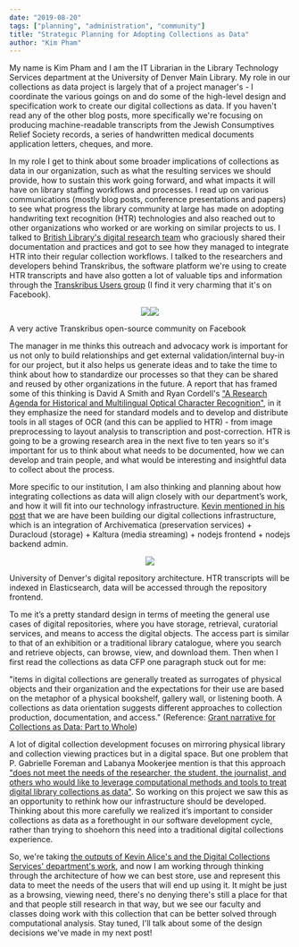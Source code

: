 ```yaml
---
date: "2019-08-20"
tags: ["planning", "administration", "community"]
title: "Strategic Planning for Adopting Collections as Data"
author: "Kim Pham"
---
```


My name is Kim Pham and I am the IT Librarian in the Library Technology Services department at the University of Denver Main Library. My role in our collections as data project is largely that of a project manager's - I coordinate the various goings on and do some of the high-level design and specification work to create our digital collections as data. If you haven't read any of the other blog posts, more specifically we're focusing on producing machine-readable transcripts from the Jewish Consumptives Relief Society records, a series of handwritten medical documents application letters, cheques, and more.

In my role I get to think about some broader implications of collections as data in our organization, such as what the resulting services we should provide, how to sustain this work going forward, and what impacts it will have on library staffing workflows and processes. I read up on various communications (mostly blog posts, conference presentations and papers) to see what progress the library community at large has made on adopting handwriting text recognition (HTR) technologies and also reached out to other organizations who worked or are working on similar projects to us. I talked to [British Library's digital research team](https://blogs.bl.uk/digital-scholarship/2018/01/using-transkribus-with-the-india-office-records.html) who graciously shared their documentation and practices and got to see how they managed to integrate HTR into their regular collection workflows. I talked to the researchers and developers behind Transkribus, the software platform we're using to create HTR transcripts and have also gotten a lot of valuable tips and information through the [Transkribus Users group](https://www.facebook.com/groups/614090738935143/) (I find it very charming that it's on Facebook).

<p align="center"><img src="../../images/201908-transkribusfacebook1.png"/><img src="../../images/201908-transkribusfacebook2.png"/></p>
<figcaption>A very active Transkribus open-source community on Facebook</figcaption>


The manager in me thinks this outreach and advocacy work is important for us not only to build relationships and get external validation/internal buy-in for our project, but it also helps us generate ideas and to take the time to think about how to standardize our processes so that they can be shared and reused by other organizations in the future. A report that has framed some of this thinking is David A Smith and Ryan Cordell's ["A Research Agenda for Historical and Multilingual Optical Character Recognition"](https://ocr.northeastern.edu/report/), in it they emphasize the need for standard models and to develop and distribute tools in all stages of OCR (and this can be applied to HTR) - from image preprocessing to layout analysis to transcription and post-correction. HTR is going to be a growing research area in the next five to ten years so it's important for us to think about what needs to be documented, how we can develop and train people, and what would be interesting and insightful data to collect about the process.

More specific to our institution, I am also thinking and planning about how integrating collections as data will align closely with our department’s work, and how it will fit into our technology infrastructure. [Kevin mentioned in his post](https://du-collections-as-data.netlify.com/001-collections-as-data-services/) that we are have been building our digital collections infrastructure, which is an integration of Archivematica (preservation services) + Duracloud (storage) + Kaltura (media streaming) + nodejs frontend + nodejs backend admin.

<p align="center"><img src="../../images/201908-digitaldu.png"/></p>
<figcaption>University of Denver's digital repository architecture. HTR transcripts will be indexed in Elasticsearch, data will be accessed through the repository frontend.</figcaption>

To me it’s a pretty standard design in terms of meeting the general use cases of digital repositories, where you have storage, retrieval, curatorial services, and means to access the digital objects. The access part is similar to that of an exhibition or a traditional library catalogue, where you search and retrieve objects, can browse, view, and download them. Then when I first read the collections as data CFP one paragraph stuck out for me:

"items in digital collections are generally treated as surrogates of physical objects and their organization and the expectations for their use are based on the metaphor of a physical bookshelf, gallery wall, or listening booth. A collections as data orientation suggests different approaches to collection production, documentation, and access." (Reference: [Grant narrative for Collections as Data: Part to Whole](https://github.com/collectionsasdata/part2whole/raw/master/cad_part2whole_narrative.pdf))

A lot of digital collection development focuses on mirroring physical library and collection viewing practices but in a digital space. But one problem that P. Gabrielle Foreman and Labanya Mookerjee mention is that this approach ["does not meet the needs of the researcher, the student, the journalist, and others who would like to leverage computational methods and tools to treat digital library collections as data"](https://collectionsasdata.github.io/aac_positionstatements.pdf). So working on this project we saw this as an opportunity to rethink how our infrastructure should be developed. Thinking about this more carefully we realized it’s important to consider collections as data as a forethought in our software development cycle, rather than trying to shoehorn this need into a traditional digital collections experience.

So, we're taking [the outputs of Kevin Alice's and the Digital Collections Services' department's work](https://du-collections-as-data.netlify.com/002-htr-training/), and now I am working through thinking through the architecture of how we can best store, use and represent this data to meet the needs of the users that will end up using it. It might be just as a browsing, viewing need, there's no denying there's still a place for that and that people still research in that way, but we see our faculty and classes doing work with this collection that can be better solved through computational analysis. Stay tuned, I'll talk about some of the design decisions we've made in my next post!
